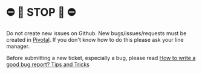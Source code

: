 # :no_entry: :no_entry_sign: STOP :no_entry_sign: :no_entry:

Do not create new issues on Github. New bugs/issues/requests must be
created in [Pivotal](https://www.pivotaltracker.com). If you don't know how to do this please
ask your line manager.

Before submitting a new ticket, especially a bug, please read [How to write a good bug report? Tips and Tricks]

[How to write a good bug report? Tips and Tricks]: http://www.softwaretestinghelp.com/how-to-write-good-bug-report/
